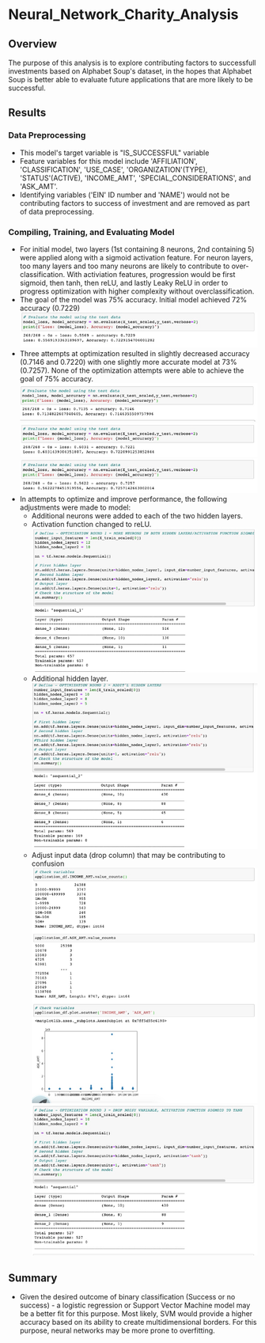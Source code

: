 # Neural_Network_Charity_Analysis
## Overview
The purpose of this analysis is to explore contributing factors to successfull investments based on Alphabet Soup's dataset, in the hopes that Alphabet Soup is better able to evaluate future applications that are more likely to be successful.

## Results
### Data Preprocessing
- This model's target variable is "IS_SUCCESSFUL" variable
- Feature variables for this model include 'AFFILIATION', 'CLASSIFICATION', 'USE_CASE', 'ORGANIZATION'(TYPE), 'STATUS'(ACTIVE), 'INCOME_AMT', 'SPECIAL_CONSIDERATIONS', and 'ASK_AMT'.
- Identifying variables ('EIN' ID number and 'NAME') would not be contributing factors to success of investment and are removed as part of data preprocessing.
### Compiling, Training, and Evaluating Model
- For initial model, two layers (1st containing 8 neurons, 2nd containing 5) were applied along with a sigmoid activation feature. For neuron layers, too many layers and too many neurons are likely to contribute to over-classification. With activiation features, progression would be first sigmoid, then tanh, then reLU, and lastly Leaky ReLU in order to progress optimization with higher complexity without overclassification.
- The goal of the model was 75% accuracy. Initial model achieved 72% accuracy (0.7229) 
![Deliverable2.png](images/Deliverable2.png)
- Three attempts at optimization resulted in slightly decreased accuracy (0.7146 and 0.7220) with one slightly more accurate model at 73% (0.7257). None of the optimization attempts were able to achieve the goal of 75% accuracy.
![Opt1Eval.png](images/Opt1Eval.png)
![Opt2Eval.png](images/Opt2Eval.png)
![Opt3Eval.png](images/Opt3Eval.png)
- In attempts to optimize and improve performance, the following adjustments were made to model:
  * Additional neurons were added to each of the two hidden layers.
  * Activation function changed to reLU.
  ![Opt1Summary.png](images/Opt1Summary.png)
  * Additional hidden layer.
  ![Opt2Summary.png](images/Opt2Summary.png)
  * Adjust input data (drop column) that may be contributing to confusion
  ![CheckVariables.png](images/CheckVariables.png)
  ![Opt3Summary.png](images/Opt3Summary.png)
## Summary
- Given the desired outcome of binary classification (Success or no success) - a logistic regression or Support Vector Machine model may be a better fit for this purpose. Most likely, SVM would provide a higher accuracy based on its ability to create multidimensional borders. For this purpose, neural networks may be more prone to overfitting.
